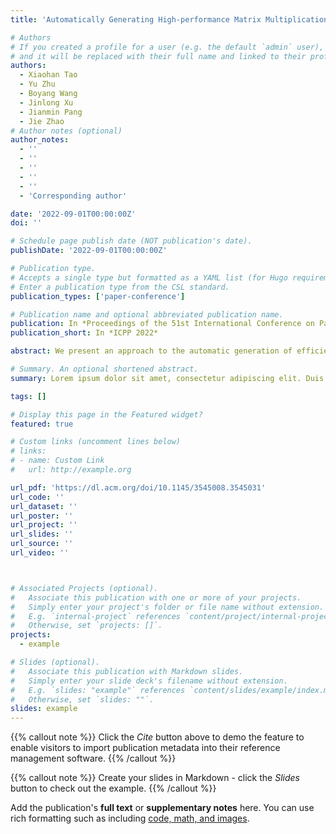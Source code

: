 ```yaml
---
title: 'Automatically Generating High-performance Matrix Multiplication Kernels on the Latest Sunway Processor'

# Authors
# If you created a profile for a user (e.g. the default `admin` user), write the username (folder name) here
# and it will be replaced with their full name and linked to their profile.
authors:
  - Xiaohan Tao
  - Yu Zhu
  - Boyang Wang
  - Jinlong Xu
  - Jianmin Pang
  - Jie Zhao
# Author notes (optional)
author_notes:
  - ''
  - ''
  - ''
  - ''
  - ''
  - 'Corresponding author'

date: '2022-09-01T00:00:00Z'
doi: ''

# Schedule page publish date (NOT publication's date).
publishDate: '2022-09-01T00:00:00Z'

# Publication type.
# Accepts a single type but formatted as a YAML list (for Hugo requirements).
# Enter a publication type from the CSL standard.
publication_types: ['paper-conference']

# Publication name and optional abbreviated publication name.
publication: In *Proceedings of the 51st International Conference on Parallel Processing*
publication_short: In *ICPP 2022*

abstract: We present an approach to the automatic generation of efficient matrix multiplication code on the latest Sunway processor, which will be employed by the next-generation machine of Sunway TaihuLight, one of the fastest supercomputers on earth. The method allows users to write simple C code and automatically generates high-performance matrix multiplication kernels. It uses polyhedral transformations to implement rapid compute decomposition, data exchanges across memory hierarchy and memory latency hiding. An assembly routine is finally integrated into the generated kernels. While achieving up to 90.14% of the theoretical peak performance, our method surpasses a highly tuned library by 9.44%. Compared with existing techniques, our approach reduces the software development life cycle to generate efficient matrix code from months to seconds. We also take into account batched matrix multiplication and some fusion patterns for deep learning (DL), outperforming the library-based implementations by 1.30 × and 1.67 ×.

# Summary. An optional shortened abstract.
summary: Lorem ipsum dolor sit amet, consectetur adipiscing elit. Duis posuere tellus ac convallis placerat. Proin tincidunt magna sed ex sollicitudin condimentum.

tags: []

# Display this page in the Featured widget?
featured: true

# Custom links (uncomment lines below)
# links:
# - name: Custom Link
#   url: http://example.org

url_pdf: 'https://dl.acm.org/doi/10.1145/3545008.3545031'
url_code: ''
url_dataset: ''
url_poster: ''
url_project: ''
url_slides: ''
url_source: ''
url_video: ''



# Associated Projects (optional).
#   Associate this publication with one or more of your projects.
#   Simply enter your project's folder or file name without extension.
#   E.g. `internal-project` references `content/project/internal-project/index.md`.
#   Otherwise, set `projects: []`.
projects:
  - example

# Slides (optional).
#   Associate this publication with Markdown slides.
#   Simply enter your slide deck's filename without extension.
#   E.g. `slides: "example"` references `content/slides/example/index.md`.
#   Otherwise, set `slides: ""`.
slides: example
---
```


{{% callout note %}}
Click the _Cite_ button above to demo the feature to enable visitors to import publication metadata into their reference management software.
{{% /callout %}}

{{% callout note %}}
Create your slides in Markdown - click the _Slides_ button to check out the example.
{{% /callout %}}

Add the publication's **full text** or **supplementary notes** here. You can use rich formatting such as including [code, math, and images](https://docs.hugoblox.com/content/writing-markdown-latex/).
